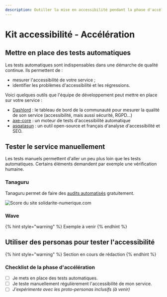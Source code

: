 ```yaml
---
description: Outiller la mise en accessibilité pendant la phase d'accélération.
---
```


# Kit accessibilité - Accélération

## **Mettre en place des tests automatiques**

Les tests automatiques sont indispensables dans une démarche de qualité continue. Ils permettent de :

* mesurer l'accessibilité de votre service ;
* identifier les problèmes d'accessibilité et les régressions.

Voici quelques outils que l'équipe de développement peut mettre en place sur votre service :

* [Dashlord](https://doc.incubateur.net/communaute/travailler-a-beta-gouv/jutilise-les-outils-de-la-communaute/dashlord) : le tableau de bord de la communauté pour mesurer la qualité de son service (accessibilité, mais aussi sécurité, RGPD...)
* [axe-core](https://github.com/dequelabs/axe-core) : un moteur de tests d'accessibilité automatique
* [asqatasun](https://hub.docker.com/r/asqatasun/asqatasun/) : un outil open-source et français d'analyse d'accessibilité et SEO.

## Tester le service manuellement

Les tests manuels permettent d'aller un peu plus loin que les tests automatiques. Certains éléments demandent par exemple une vérification humaine.

### Tanaguru

Tanaguru permet de faire des [audits automatisés](https://my.tanaguru.com/home/contract/audit-page-set-up.html?cr=943) gratuitement.&#x20;

![Score du site solidarite-numerique.com](<../../../../.gitbook/assets/Screenshot\_2020-05-26 Résultat de l'audit pour la page https solidarite-numerique fr .png>)

### Wave

{% hint style="warning" %}
Exemple à venir
{% endhint %}

## Utiliser des personas pour tester l'accessibilité

{% hint style="warning" %}
Section en cours de rédaction
{% endhint %}

### Checklist de la phase d'accélération

* [ ] Je mets en place des tests automatiques.
* [ ] Je teste manuellement régulièrement l'accessibilité de mon service.
* [ ] _J'expérimente avec les proto-personas inclusifs (à venir)_
